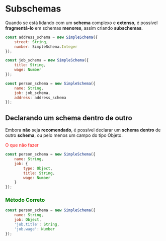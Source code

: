 # Subschemas

Quando se está lidando com um **schema** complexo e **extenso**, é possível **fragmentá-lo** em schemas **menores**, assim criando **subschemas**.

```javascript
const address_schema = new SimpleSchema({
    street: String,
    number: SimpleSchema.Integer
});

const job_schema = new SimpleSchema({
    title: String,
    wage: Number
});

const person_schema = new SimpleSchema({
    name: String,
    job: job_schema,
    address: address_schema
});
```

## Declarando um schema dentro de outro

Embora **não** seja **recomendado**, é possível declarar um **schema** **dentro** de outro **schema**, ou pelo menos um campo do tipo Objeto.

<span style="color:red">O que não fazer</span>


```javascript
const person_schema = new SimpleSchema({
    name: String,
    job: {
        type: Object,
        title: String,
        wage: Number
    }
});
```

### <span style="color:green">Método Correto</span>

```javascript
const person_schema = new SimpleSchema({
    name: String,
    job: Object,
    'job.title': String,
    'job.wage': Number
});
```
